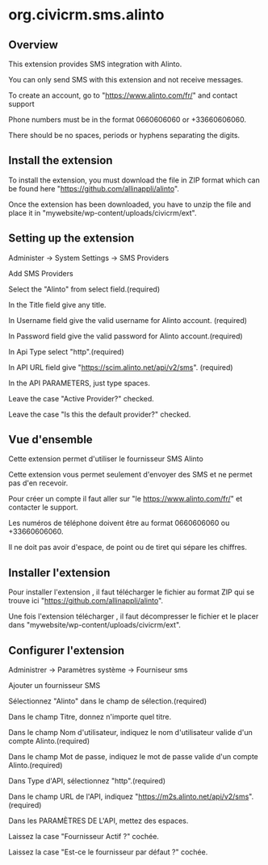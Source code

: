 # org.civicrm.sms.alinto


## Overview
This extension provides SMS integration with Alinto.

You can only send SMS with this extension and not receive messages.

To create an account, go to "https://www.alinto.com/fr/" and contact support

Phone numbers must be in the format 0660606060 or +33660606060.

There should be no spaces, periods or hyphens separating the digits.

## Install the extension
To install the extension, you must download the file in ZIP format which can be found here "https://github.com/allinappli/alinto".

Once the extension has been downloaded, you have to unzip the file and place it in "mywebsite/wp-content/uploads/civicrm/ext".

## Setting up the extension

Administer -> System Settings -> SMS Providers

Add SMS Providers

Select the "Alinto" from select field.(required)

In the Title field give any title.

In Username field give the valid username for Alinto account. (required)

In Password field give the valid password for Alinto account.(required)

In Api Type select "http".(required)

In API URL field give "https://scim.alinto.net/api/v2/sms". (required)

In the API PARAMETERS, just type spaces.

Leave the case "Active Provider?" checked.

Leave the case "Is this the default provider?" checked.









## Vue d'ensemble
Cette extension permet d'utiliser le fournisseur SMS Alinto

Cette extension vous permet seulement d'envoyer des SMS et ne permet pas d'en recevoir.

Pour créer un compte il faut aller sur "le https://www.alinto.com/fr/" et contacter le support.

Les numéros de téléphone doivent être au format 0660606060 ou +33660606060.

Il ne doit pas avoir d'espace, de point ou de tiret qui sépare les chiffres.

## Installer l'extension
Pour installer l'extension , il faut télécharger le fichier au format ZIP qui se trouve ici "https://github.com/allinappli/alinto".

Une fois l'extension télécharger , il faut décompresser le fichier et le placer dans "mywebsite/wp-content/uploads/civicrm/ext".

## Configurer l'extension
Administrer -> Paramètres système -> Fourniseur sms

Ajouter un fournisseur SMS

Sélectionnez "Alinto" dans le champ de sélection.(required)

Dans le champ Titre, donnez n'importe quel titre.

Dans le champ Nom d'utilisateur, indiquez le nom d'utilisateur valide d'un compte Alinto.(required)

Dans le champ Mot de passe, indiquez le mot de passe valide d'un compte Alinto.(required)

Dans Type d'API, sélectionnez "http".(required)

Dans le champ URL de l'API, indiquez "https://m2s.alinto.net/api/v2/sms". (required)

Dans les PARAMÈTRES DE L'API, mettez des espaces.

Laissez la case "Fournisseur Actif ?" cochée. 

Laissez la case "Est-ce le fournisseur par défaut ?" cochée.



